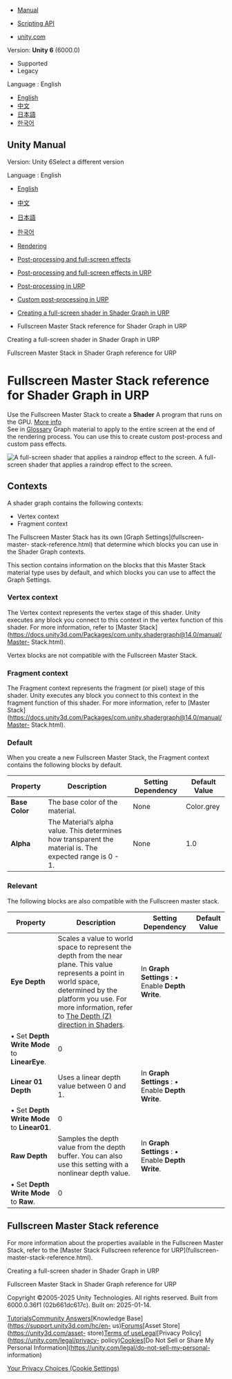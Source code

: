 [](https://docs.unity3d.com)

  * [Manual](../Manual/index.html)
  * [Scripting API](../ScriptReference/index.html)

  * [unity.com](https://unity.com/)

Version: **Unity 6** (6000.0)

  * Supported
  * Legacy

Language : English

  * [English](/Manual/urp/urp-shaders/fullscreen-master-stack-shader-graph.html)
  * [中文](/cn/current/Manual/urp/urp-shaders/fullscreen-master-stack-shader-graph.html)
  * [日本語](/ja/current/Manual/urp/urp-shaders/fullscreen-master-stack-shader-graph.html)
  * [한국어](/kr/current/Manual/urp/urp-shaders/fullscreen-master-stack-shader-graph.html)

[](https://docs.unity3d.com)

## Unity Manual

Version: Unity 6Select a different version

Language : English

  * [English](/Manual/urp/urp-shaders/fullscreen-master-stack-shader-graph.html)
  * [中文](/cn/current/Manual/urp/urp-shaders/fullscreen-master-stack-shader-graph.html)
  * [日本語](/ja/current/Manual/urp/urp-shaders/fullscreen-master-stack-shader-graph.html)
  * [한국어](/kr/current/Manual/urp/urp-shaders/fullscreen-master-stack-shader-graph.html)

  * [Rendering](../../rendering-and-post-processing.html)
  * [Post-processing and full-screen effects](../../post-processing-and-full-screen-effects.html)
  * [Post-processing and full-screen effects in URP](../../urp/post-processing-and-full-screen-effects-urp.html)
  * [Post-processing in URP](../../urp/post-processing-in-urp.html)
  * [Custom post-processing in URP](../../urp/post-processing/custom-post-processing.html)
  * [Creating a full-screen shader in Shader Graph in URP](../../urp/urp-shaders/fullscreen-master-stack-urp.html)
  * Fullscreen Master Stack reference for Shader Graph in URP

[](../../urp/urp-shaders/fullscreen-master-stack-urp.html)

Creating a full-screen shader in Shader Graph in URP

[](../../urp/urp-shaders/fullscreen-master-stack-reference.html)

Fullscreen Master Stack in Shader Graph reference for URP

# Fullscreen Master Stack reference for Shader Graph in URP

Use the Fullscreen Master Stack to create a **Shader** A program that runs on
the GPU. [More info](../../Shaders.html)  
See in [Glossary](../../Glossary.html#Shader) Graph material to apply to the
entire screen at the end of the rendering process. You can use this to create
custom post-process and custom pass effects.

![A full-screen shader that applies a raindrop effect to the
screen.](../../../uploads/urp/Fullscreen-shader-rain.png) A full-screen shader
that applies a raindrop effect to the screen.

## Contexts

A shader graph contains the following contexts:

  * Vertex context
  * Fragment context

The Fullscreen Master Stack has its own [Graph Settings](fullscreen-master-
stack-reference.html) that determine which blocks you can use in the Shader
Graph contexts.

This section contains information on the blocks that this Master Stack
material type uses by default, and which blocks you can use to affect the
Graph Settings.

###  Vertex context

The Vertex context represents the vertex stage of this shader. Unity executes
any block you connect to this context in the vertex function of this shader.
For more information, refer to [Master
Stack](https://docs.unity3d.com/Packages/com.unity.shadergraph@14.0/manual/Master-
Stack.html).

Vertex blocks are not compatible with the Fullscreen Master Stack.

###  Fragment context

The Fragment context represents the fragment (or pixel) stage of this shader.
Unity executes any block you connect to this context in the fragment function
of this shader. For more information, refer to [Master
Stack](https://docs.unity3d.com/Packages/com.unity.shadergraph@14.0/manual/Master-
Stack.html).

### Default

When you create a new Fullscreen Master Stack, the Fragment context contains
the following blocks by default.

**Property** | **Description** | **Setting Dependency** | **Default Value**  
---|---|---|---  
**Base Color** | The base color of the material. | None | Color.grey  
**Alpha** | The Material’s alpha value. This determines how transparent the material is. The expected range is 0 - 1. | None | 1.0  
  
### Relevant

The following blocks are also compatible with the Fullscreen master stack.

**Property** | **Description** | **Setting Dependency** | **Default Value**  
---|---|---|---  
**Eye Depth** | Scales a value to world space to represent the depth from the near plane. This value represents a point in world space, determined by the platform you use. For more information, refer to [The Depth (Z) direction in Shaders](https://docs.unity3d.com/Manual/SL-PlatformDifferences.html). | In **Graph Settings** : • Enable **Depth Write**.  
• Set **Depth Write Mode** to **LinearEye**. | 0  
**Linear 01 Depth** | Uses a linear depth value between 0 and 1. | In **Graph Settings** : • Enable **Depth Write**.  
• Set **Depth Write Mode** to **Linear01**. | 0  
**Raw Depth** | Samples the depth value from the depth buffer. You can also use this setting with a nonlinear depth value. | In **Graph Settings** : • Enable **Depth Write**.  
• Set **Depth Write Mode** to **Raw**. | 0  
  
## Fullscreen Master Stack reference

For more information about the properties available in the Fullscreen Master
Stack, refer to the [Master Stack Fullscreen reference for URP](fullscreen-
master-stack-reference.html).

[](../../urp/urp-shaders/fullscreen-master-stack-urp.html)

Creating a full-screen shader in Shader Graph in URP

[](../../urp/urp-shaders/fullscreen-master-stack-reference.html)

Fullscreen Master Stack in Shader Graph reference for URP

Copyright ©2005-2025 Unity Technologies. All rights reserved. Built from
6000.0.36f1 (02b661dc617c). Built on: 2025-01-14.

[Tutorials](https://learn.unity.com/)[Community
Answers](https://answers.unity3d.com)[Knowledge
Base](https://support.unity3d.com/hc/en-
us)[Forums](https://forum.unity3d.com)[Asset Store](https://unity3d.com/asset-
store)[Terms of
use](https://docs.unity3d.com/Manual/TermsOfUse.html)[Legal](https://unity.com/legal)[Privacy
Policy](https://unity.com/legal/privacy-
policy)[Cookies](https://unity.com/legal/cookie-policy)[Do Not Sell or Share
My Personal Information](https://unity.com/legal/do-not-sell-my-personal-
information)

[Your Privacy Choices (Cookie Settings)](javascript:void\(0\);)

